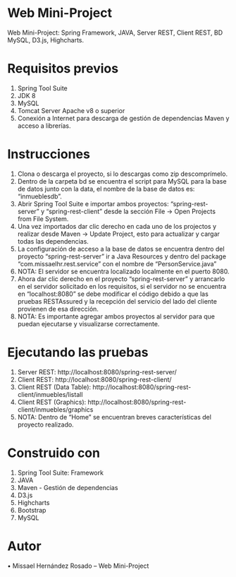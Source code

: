 # Web Mini-Project 
Web Mini-Project: Spring Framework, JAVA, Server REST, Client REST, BD MySQL, D3.js, Highcharts.
# Requisitos previos
1.	Spring Tool Suite
2.	JDK 8
3.	MySQL
4.	Tomcat Server Apache v8 o superior
5.	Conexión a Internet para descarga de gestión de dependencias Maven y acceso a librerías.
# Instrucciones
1.	Clona o descarga el proyecto, si lo descargas como zip descomprímelo.
2.	Dentro de la carpeta bd se encuentra el script para MySQL para la base de datos junto con la data, el nombre de la base de datos es: “inmueblesdb”.
3.	Abrir Spring Tool Suite e importar ambos proyectos: “spring-rest-server” y “spring-rest-client” desde la sección File -> Open Projects from File System.
4.	Una vez importados dar clic derecho en cada uno de los projectos y realizar desde Maven -> Update Project, esto para actualizar y cargar todas las dependencias.
5.	La configuración de acceso a la base de datos se encuentra dentro del proyecto “spring-rest-server” ir a Java Resources y dentro del package “com.missaelhr.rest.service” con el nombre de “PersonService.java”
6.	NOTA: El servidor se encuentra localizado localmente en el puerto 8080.
7.	Ahora dar clic derecho en el proyecto “spring-rest-server” y arrancarlo en el servidor solicitado en los requisitos, si el servidor no se encuentra en “localhost:8080” se debe modificar el código debido a que las pruebas RESTAssured y la recepción del servicio del lado del cliente provienen de esa dirección.
8.	NOTA: Es importante agregar ambos proyectos al servidor para que puedan ejecutarse y visualizarse correctamente.
# Ejecutando las pruebas
1. Server REST: http://localhost:8080/spring-rest-server/ 
2. Client REST: http://localhost:8080/spring-rest-client/ 
3. Client REST (Data Table): http://localhost:8080/spring-rest-client/inmuebles/listall 
4. Client REST (Graphics): http://localhost:8080/spring-rest-client/inmuebles/graphics 
5. NOTA: Dentro de “Home” se encuentran breves características del proyecto realizado. 
# Construido con
1. Spring Tool Suite: Framework
2. JAVA
3. Maven - Gestión de dependencias
4. D3.js 
5. Highcharts
6. Bootstrap
7. MySQL
# Autor
•	Missael Hernández Rosado – Web Mini-Project 
